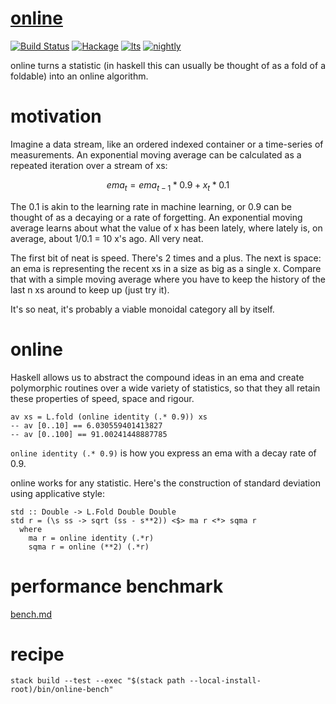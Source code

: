[online](https://github.com/tonyday567/online)
==============================================

[![Build
Status](https://travis-ci.org/tonyday567/online.svg)](https://travis-ci.org/tonyday567/online)
[![Hackage](https://img.shields.io/hackage/v/online.svg)](https://hackage.haskell.org/package/online)
[![lts](https://www.stackage.org/package/online/badge/lts)](http://stackage.org/lts/package/online)
[![nightly](https://www.stackage.org/package/online/badge/nightly)](http://stackage.org/nightly/package/online)

online turns a statistic (in haskell this can usually be thought of as a
fold of a foldable) into an online algorithm.

motivation
==========

Imagine a data stream, like an ordered indexed container or a
time-series of measurements. An exponential moving average can be
calculated as a repeated iteration over a stream of xs:

$$ ema_t = ema_{t-1} * 0.9 + x_t * 0.1 $$

The 0.1 is akin to the learning rate in machine learning, or 0.9 can be
thought of as a decaying or a rate of forgetting. An exponential moving
average learns about what the value of x has been lately, where lately
is, on average, about 1/0.1 = 10 x's ago. All very neat.

The first bit of neat is speed. There's 2 times and a plus. The next is
space: an ema is representing the recent xs in a size as big as a single
x. Compare that with a simple moving average where you have to keep the
history of the last n xs around to keep up (just try it).

It's so neat, it's probably a viable monoidal category all by itself.

online
======

Haskell allows us to abstract the compound ideas in an ema and create
polymorphic routines over a wide variety of statistics, so that they all
retain these properties of speed, space and rigour.

    av xs = L.fold (online identity (.* 0.9)) xs
    -- av [0..10] == 6.030559401413827
    -- av [0..100] == 91.00241448887785

`online identity (.* 0.9)` is how you express an ema with a decay rate
of 0.9.

online works for any statistic. Here's the construction of standard
deviation using applicative style:

    std :: Double -> L.Fold Double Double
    std r = (\s ss -> sqrt (ss - s**2)) <$> ma r <*> sqma r
      where
        ma r = online identity (.*r)
        sqma r = online (**2) (.*r)

performance benchmark
=====================

[bench.md](bench.md)

recipe
======

    stack build --test --exec "$(stack path --local-install-root)/bin/online-bench"
